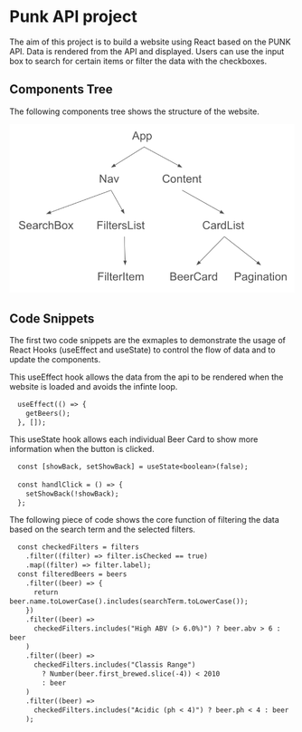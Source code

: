 # Punk API project

The aim of this project is to build a website using React based on the PUNK API. Data is rendered from the API and displayed. Users can use the input box to search for certain items or filter the data with the checkboxes.

## Components Tree

The following components tree shows the structure of the website.

![Components Tree](/src/assets/ComponentsTree.png)

## Code Snippets

The first two code snippets are the exmaples to demonstrate the usage of React Hooks (useEffect and useState) to control the flow of data and to update the components.

This useEffect hook allows the data from the api to be rendered when the website is loaded and avoids the infinte loop.

```
  useEffect(() => {
    getBeers();
  }, []);
```

This useState hook allows each individual Beer Card to show more information when the button is clicked.

```
  const [showBack, setShowBack] = useState<boolean>(false);

  const handlClick = () => {
    setShowBack(!showBack);
  };
```

The following piece of code shows the core function of filtering the data based on the search term and the selected filters.

```
  const checkedFilters = filters
    .filter((filter) => filter.isChecked == true)
    .map((filter) => filter.label);
  const filteredBeers = beers
    .filter((beer) => {
      return beer.name.toLowerCase().includes(searchTerm.toLowerCase());
    })
    .filter((beer) =>
      checkedFilters.includes("High ABV (> 6.0%)") ? beer.abv > 6 : beer
    )
    .filter((beer) =>
      checkedFilters.includes("Classis Range")
        ? Number(beer.first_brewed.slice(-4)) < 2010
        : beer
    )
    .filter((beer) =>
      checkedFilters.includes("Acidic (ph < 4)") ? beer.ph < 4 : beer
    );
```
